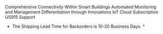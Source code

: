 Comprehensive Connectivity Within Smart Buildings
Automated Monitoring and Management
Differentiation through Innovations
IoT Cloud Subscription
US915 Support
* The Shipping Lead Time for Backorders is 10-20 Business Days. *
